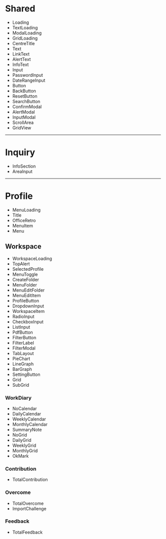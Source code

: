 # Shared

- Loading
- TextLoading
- ModalLoading
- GridLoading
- CentreTitle
- Text
- LinkText
- AlertText
- InfoText
- Input
- PasswordInput
- DateRangeInput
- Button
- BackButton
- ResetButton
- SearchButton
- ConfirmModal
- AlertModal
- InputModal
- ScrollArea
- GridView

---

# Inquiry

- InfoSection
- AreaInput

---

# Profile

- MenuLoading
- Title
- OfficeRetro
- MenuItem
- Menu

## Workspace

- WorkspaceLoading
- TopAlert
- SelectedProfile
- MenuToggle
- CreateFolder
- MenuFolder
- MenuEditFolder
- MenuEditItem
- ProfileButton
- DropdownInput
- WorkspaceItem
- RadioInput
- CheckboxInput
- ListInput
- PdfButton
- FilterButton
- FilterLabel
- FilterModal
- TabLayout
- PieChart
- LineGraph
- BarGraph
- SettingButton
- Grid
- SubGrid

### WorkDiary

- NoCalendar
- DailyCalendar
- WeeklyCalendar
- MonthlyCalendar
- SummaryNote
- NoGrid
- DailyGrid
- WeeklyGrid
- MonthlyGrid
- OkMark

### Contribution

- TotalContribution

### Overcome

- TotalOvercome
- ImportChallenge

### Feedback

- TotalFeedback
